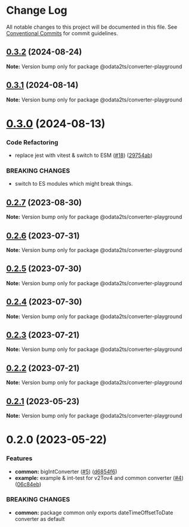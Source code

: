 # Change Log

All notable changes to this project will be documented in this file.
See [Conventional Commits](https://conventionalcommits.org) for commit guidelines.

## [0.3.2](https://github.com/odata2ts/converter/compare/@odata2ts/converter-playground@0.3.1...@odata2ts/converter-playground@0.3.2) (2024-08-24)

**Note:** Version bump only for package @odata2ts/converter-playground





## [0.3.1](https://github.com/odata2ts/converter/compare/@odata2ts/converter-playground@0.3.0...@odata2ts/converter-playground@0.3.1) (2024-08-14)

**Note:** Version bump only for package @odata2ts/converter-playground





# [0.3.0](https://github.com/odata2ts/converter/compare/@odata2ts/converter-playground@0.2.7...@odata2ts/converter-playground@0.3.0) (2024-08-13)


### Code Refactoring

* replace jest with vitest & switch to ESM ([#18](https://github.com/odata2ts/converter/issues/18)) ([29754ab](https://github.com/odata2ts/converter/commit/29754abec8617cfe45f647ffbf91e92586b79ee9))


### BREAKING CHANGES

* switch to ES modules which might break things.






## [0.2.7](https://github.com/odata2ts/converter/compare/@odata2ts/converter-playground@0.2.6...@odata2ts/converter-playground@0.2.7) (2023-08-30)

**Note:** Version bump only for package @odata2ts/converter-playground






## [0.2.6](https://github.com/odata2ts/converter/compare/@odata2ts/converter-playground@0.2.5...@odata2ts/converter-playground@0.2.6) (2023-07-31)

**Note:** Version bump only for package @odata2ts/converter-playground





## [0.2.5](https://github.com/odata2ts/converter/compare/@odata2ts/converter-playground@0.2.4...@odata2ts/converter-playground@0.2.5) (2023-07-30)

**Note:** Version bump only for package @odata2ts/converter-playground





## [0.2.4](https://github.com/odata2ts/converter/compare/@odata2ts/converter-playground@0.2.3...@odata2ts/converter-playground@0.2.4) (2023-07-30)

**Note:** Version bump only for package @odata2ts/converter-playground





## [0.2.3](https://github.com/odata2ts/converter/compare/@odata2ts/converter-playground@0.2.2...@odata2ts/converter-playground@0.2.3) (2023-07-21)

**Note:** Version bump only for package @odata2ts/converter-playground





## [0.2.2](https://github.com/odata2ts/converter/compare/@odata2ts/converter-playground@0.2.1...@odata2ts/converter-playground@0.2.2) (2023-07-21)

**Note:** Version bump only for package @odata2ts/converter-playground





## [0.2.1](https://github.com/odata2ts/converter/compare/@odata2ts/converter-playground@0.2.0...@odata2ts/converter-playground@0.2.1) (2023-05-23)

**Note:** Version bump only for package @odata2ts/converter-playground





# 0.2.0 (2023-05-22)


### Features

* **common:** bigIntConverter ([#5](https://github.com/odata2ts/converter/issues/5)) ([d6854f6](https://github.com/odata2ts/converter/commit/d6854f6c1081fd0f2ad60e6f7f53e7b9c0bdeec3))
* **example:** example & int-test for v2Tov4 and common converter ([#4](https://github.com/odata2ts/converter/issues/4)) ([06c84eb](https://github.com/odata2ts/converter/commit/06c84ebed5c82d305f2472e7ac90880425ed17c0))


### BREAKING CHANGES

* **common:** package common only exports dateTimeOffsetToDate converter as default
